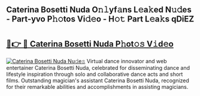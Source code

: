 ## Caterina Bosetti Nuda O𝚗𝚕yf𝚊ns L𝚎a𝚔ed N𝚞𝚍es - Part-yvo P𝚑𝚘tos Vi𝚍𝚎o - H𝚘𝚝 Part L𝚎a𝚔s qDiEZ

# <h2><a href="http://kfcfn2.oniu.top/?m=Caterina+Bosetti+Nuda">🔗👉 🔴 Caterina Bosetti Nuda P𝚑ot𝚘𝚜 V𝚒d𝚎o</a></h2>

[![Caterina Bosetti Nuda Nu𝚍e𝚜](https://i.imgur.com/0qMVB7G.gif)](http://kfcfn2.oniu.top/?m=Caterina+Bosetti+Nuda)
Virtual dance innovator and web entertainer Caterina Bosetti Nuda, celebrated for disseminating dance and lifestyle inspiration through solo and collaborative dance acts and short films. Outstanding magician's assistant Caterina Bosetti Nuda, recognized for their remarkable abilities and accomplishments in assisting magicians.  
